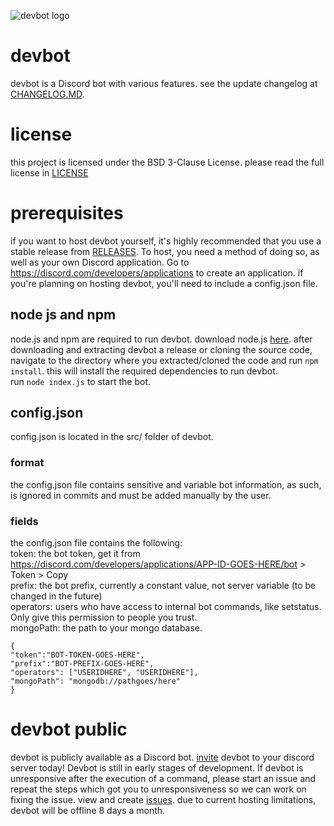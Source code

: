 ![devbot logo](https://user-images.githubusercontent.com/17016045/117669802-4b723d00-b175-11eb-9661-a6eb2f4e6e7d.png)
# devbot 
devbot is a Discord bot with various features. see the update changelog at [CHANGELOG.MD](https://github.com/alacriware/devbot/blob/canary/CHANGELOG.md).
# license
this project is licensed under the BSD 3-Clause License. please read the full license in [LICENSE](https://github.com/alacriware/devbot/blob/canary/LICENSE)
# prerequisites
if you want to host devbot yourself, it's highly recommended that you use a stable release from [RELEASES](https://github.com/windingtheropes/devbot/releases). To host, you need a method of doing so, as well as your own Discord application. Go to https://discord.com/developers/applications to create an application. if you're planning on hosting devbot, you'll need to include a config.json file.
## node js and npm
node.js and npm are required to run devbot. download node.js [here](https://nodejs.org/en/).
after downloading and extracting devbot a release or cloning the source code, navigate to the directory where you extracted/cloned the code and run `npm install`. this will install the required dependencies to run devbot.\
run `node index.js` to start the bot.
## config.json
config.json is located in the src/ folder of devbot.
### format
the config.json file contains sensitive and variable bot information, as such, is ignored in commits and must be added manually by the user. 
### fields
the config.json file contains the following:\
token: the bot token, get it from https://discord.com/developers/applications/APP-ID-GOES-HERE/bot > Token > Copy\
prefix: the bot prefix, currently a constant value, not server variable (to be changed in the future)\
operators: users who have access to internal bot commands, like setstatus. Only give this permission to people you trust.\
mongoPath: the path to your mongo database.
```
{
"token":"BOT-TOKEN-GOES-HERE",
"prefix":"BOT-PREFIX-GOES-HERE",
"operators": ["USERIDHERE", "USERIDHERE"],
"mongoPath": "mongodb://pathgoes/here"
}
```
# devbot public
devbot is publicly available as a Discord bot. [invite](https://discord.com/api/oauth2/authorize?client_id=732280990323441704&permissions=8&scope=bot) devbot to your discord server today!
Devbot is still in early stages of development. If devbot is unresponsive after the execution of a command, please start an issue and repeat the steps which got you to unresponsiveness so we can work on fixing the issue. view and create [issues](https://github.com/windingtheropes/devbot/issues).
due to current hosting limitations, devbot will be offline 8 days a month.
